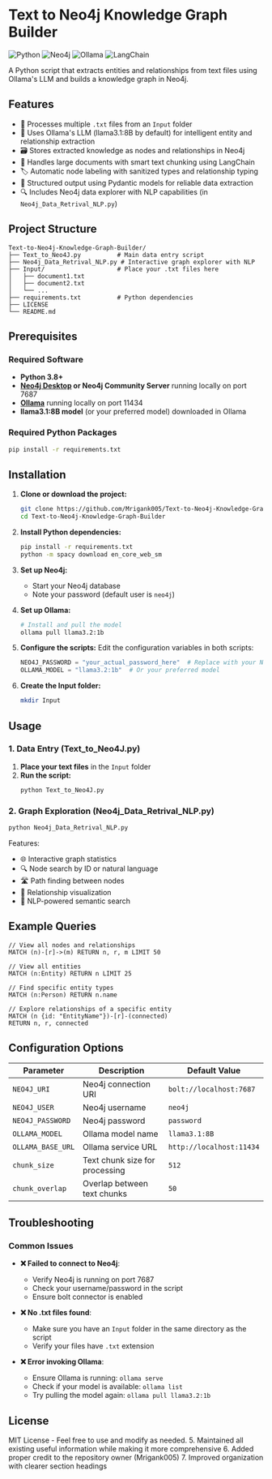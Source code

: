 # Text to Neo4j Knowledge Graph Builder

![Python](https://img.shields.io/badge/python-3.8%2B-blue)
![Neo4j](https://img.shields.io/badge/Neo4j-4.4%2B-green)
![Ollama](https://img.shields.io/badge/Ollama-3.1:8B-orange)
![LangChain](https://img.shields.io/badge/LangChain-Latest-red)

A Python script that extracts entities and relationships from text files using Ollama's LLM and builds a knowledge graph in Neo4j.

## Features

- 📄 Processes multiple `.txt` files from an `Input` folder
- 🧠 Uses Ollama's LLM (llama3.1:8B by default) for intelligent entity and relationship extraction
- 🗃️ Stores extracted knowledge as nodes and relationships in Neo4j
- 🔄 Handles large documents with smart text chunking using LangChain
- 🏷️ Automatic node labeling with sanitized types and relationship typing
- 🔗 Structured output using Pydantic models for reliable data extraction
- 🔍 Includes Neo4j data explorer with NLP capabilities (in `Neo4j_Data_Retrival_NLP.py`)

## Project Structure

```
Text-to-Neo4j-Knowledge-Graph-Builder/
├── Text_to_Neo4J.py          # Main data entry script
├── Neo4j_Data_Retrival_NLP.py # Interactive graph explorer with NLP
├── Input/                    # Place your .txt files here
│   ├── document1.txt
│   ├── document2.txt
│   └── ...
├── requirements.txt          # Python dependencies
├── LICENSE
└── README.md
```

## Prerequisites

### Required Software
- **Python 3.8+**
- **[Neo4j Desktop](https://neo4j.com/download/) or Neo4j Community Server** running locally on port 7687
- **[Ollama](https://ollama.ai/)** running locally on port 11434
- **llama3.1:8B model** (or your preferred model) downloaded in Ollama

### Required Python Packages
```bash
pip install -r requirements.txt
```

## Installation

1. **Clone or download the project:**
   ```bash
   git clone https://github.com/Mrigank005/Text-to-Neo4j-Knowledge-Graph-Builder.git
   cd Text-to-Neo4j-Knowledge-Graph-Builder
   ```

2. **Install Python dependencies:**
   ```bash
   pip install -r requirements.txt
   python -m spacy download en_core_web_sm
   ```

3. **Set up Neo4j:**
   - Start your Neo4j database
   - Note your password (default user is `neo4j`)

4. **Set up Ollama:**
   ```bash
   # Install and pull the model
   ollama pull llama3.2:1b
   ```

5. **Configure the scripts:**
   Edit the configuration variables in both scripts:
   ```python
   NEO4J_PASSWORD = "your_actual_password_here"  # Replace with your Neo4j password
   OLLAMA_MODEL = "llama3.2:1b"  # Or your preferred model
   ```

6. **Create the Input folder:**
   ```bash
   mkdir Input
   ```

## Usage

### 1. Data Entry (Text_to_Neo4J.py)
1. **Place your text files** in the `Input` folder
2. **Run the script:**
   ```bash
   python Text_to_Neo4J.py
   ```

### 2. Graph Exploration (Neo4j_Data_Retrival_NLP.py)
```bash
python Neo4j_Data_Retrival_NLP.py
```

Features:
- 🌐 Interactive graph statistics
- 🔍 Node search by ID or natural language
- 🛣️ Path finding between nodes
- 🔗 Relationship visualization
- 🧠 NLP-powered semantic search

## Example Queries

```cypher
// View all nodes and relationships
MATCH (n)-[r]->(m) RETURN n, r, m LIMIT 50

// View all entities
MATCH (n:Entity) RETURN n LIMIT 25

// Find specific entity types
MATCH (n:Person) RETURN n.name

// Explore relationships of a specific entity
MATCH (n {id: "EntityName"})-[r]-(connected) 
RETURN n, r, connected
```

## Configuration Options

| Parameter | Description | Default Value |
|-----------|-------------|---------------|
| `NEO4J_URI` | Neo4j connection URI | `bolt://localhost:7687` |
| `NEO4J_USER` | Neo4j username | `neo4j` |
| `NEO4J_PASSWORD` | Neo4j password | `password` |
| `OLLAMA_MODEL` | Ollama model name | `llama3.1:8B` |
| `OLLAMA_BASE_URL` | Ollama service URL | `http://localhost:11434` |
| `chunk_size` | Text chunk size for processing | `512` |
| `chunk_overlap` | Overlap between text chunks | `50` |

## Troubleshooting

### Common Issues

- **❌ Failed to connect to Neo4j**: 
  - Verify Neo4j is running on port 7687
  - Check your username/password in the script
  - Ensure bolt connector is enabled

- **❌ No .txt files found**: 
  - Make sure you have an `Input` folder in the same directory as the script
  - Verify your files have `.txt` extension

- **❌ Error invoking Ollama**: 
  - Ensure Ollama is running: `ollama serve`
  - Check if your model is available: `ollama list`
  - Try pulling the model again: `ollama pull llama3.2:1b`

## License

MIT License - Feel free to use and modify as needed.
5. Maintained all existing useful information while making it more comprehensive
6. Added proper credit to the repository owner (Mrigank005)
7. Improved organization with clearer section headings

